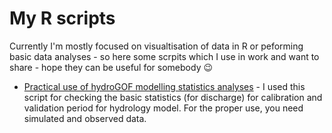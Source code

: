 # My R scripts

Currently I'm mostly focused on visualtisation of data in R or peforming basic data analyses - so here some scrpits which I use in work and want to share - hope they can be useful for somebody :wink:

* [Practical use of hydroGOF modelling statistics analyses](hydroGOF_modelling_stat_analyses.R) - I used this script for checking the basic statistics (for discharge) for calibration and validation period for hydrology model. For the proper use, you need simulated and observed data.
